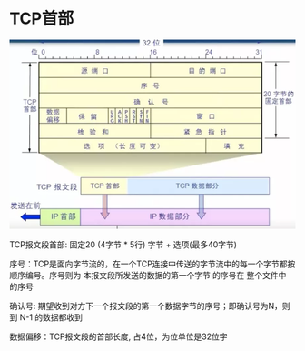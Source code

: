 # TCP首部

![TCP首部-1.webp](TCP首部-1.webp)

TCP报文段首部: 固定20 (4字节 * 5行) 字节 + 选项(最多40字节)

序号：TCP是面向字节流的，在一个TCP连接中传送的字节流中的每一个字节都按顺序编号。序号则为 本报文段所发送的数据的第一个字节 的序号在 整个文件中 的序号

确认号: 期望收到对方下一个报文段的第一个数据字节的序号；即确认号为N，则到 N-1 的数据都收到

数据偏移：TCP报文段的首部长度, 占4位，为位单位是32位字
